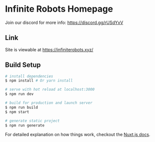# Infinite Robots Homepage

Join our discord for more info: https://discord.gg/rUSdYxV

## Link

Site is viewable at https://infiniterobots.xyz/

## Build Setup

``` bash
# install dependencies
$ npm install # Or yarn install

# serve with hot reload at localhost:3000
$ npm run dev

# build for production and launch server
$ npm run build
$ npm start

# generate static project
$ npm run generate
```

For detailed explanation on how things work, checkout the [Nuxt.js docs](https://github.com/nuxt/nuxt.js).

